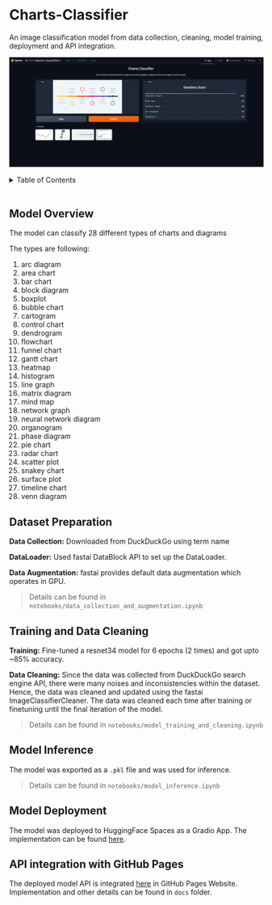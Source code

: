 # Charts-Classifier

An image classification model from data collection, cleaning, model training, deployment and API integration. <br/>

<p align="center">
    <a href="https://huggingface.co/spaces/abir0/charts-classifier" target="_blank">
        <img src = "images/app_screenshot.png" width="800">
    </a>
</p>


<details>
  <summary>Table of Contents</summary>
  <ol>
    <li><a href="#model-overview">Model Overview</a></li>
    <li><a href="#dataset-preparation">Dataset Preparation</a></li>
    <li><a href="#training-and-data-cleaning">Training and Data Cleaning</a></li>
    <li><a href="#model-inference">Model Inference</a></li>
    <li><a href="#model-deployment">Model Deployment</a></li>
  </ol>
</details>

<br>


## Model Overview

The model can classify 28 different types of charts and diagrams <br/>

The types are following: <br/>

1. arc diagram
2. area chart
3. bar chart
4. block diagram
5. boxplot
6. bubble chart
7. cartogram
8. control chart
9. dendrogram
10. flowchart
11. funnel chart
12. gantt chart
13. heatmap
14. histogram
15. line graph
16. matrix diagram
17. mind map
18. network graph
19. neural network diagram
20. organogram
21. phase diagram
22. pie chart
23. radar chart
24. scatter plot
25. snakey chart
26. surface plot
27. timeline chart
28. venn diagram

## Dataset Preparation

**Data Collection:** Downloaded from DuckDuckGo using term name <br/>

**DataLoader:** Used fastai DataBlock API to set up the DataLoader. <br/>

**Data Augmentation:** fastai provides default data augmentation which operates in GPU. <br/>

> Details can be found in `notebooks/data_collection_and_augmentation.ipynb`


## Training and Data Cleaning

**Training:** Fine-tuned a resnet34 model for 6 epochs (2 times) and got upto ~85% accuracy. <br/>

**Data Cleaning:** Since the data was collected from DuckDuckGo search engine API, there were many noises and inconsistencies within the dataset. Hence, the data was cleaned and updated using the fastai ImageClassifierCleaner. The data was cleaned each time after training or finetuning until the final iteration of the model. <br/>

> Details can be found in `notebooks/model_training_and_cleaning.ipynb`


## Model Inference

The model was exported as a `.pkl` file and was used for inference.

> Details can be found in `notebooks/model_inference.ipynb`


## Model Deployment

The model was deployed to HuggingFace Spaces as a Gradio App. The implementation can be found [here](https://huggingface.co/spaces/abir0/charts-classifier). <br/>


## API integration with GitHub Pages

The deployed model API is integrated [here](https://abir0.github.io/Charts-Classifier/) in GitHub Pages Website. Implementation and other details can be found in `docs` folder.
